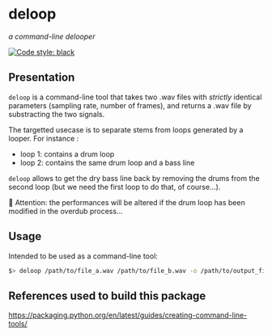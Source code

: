 # deloop
_a command-line delooper_


[![Code style: black](https://img.shields.io/badge/code%20style-black-000000.svg)](https://github.com/psf/black)

## Presentation

`deloop` is a command-line tool that takes two .wav files with _strictly_ identical parameters (sampling rate, number of frames), and returns a .wav file by substracting the two signals.

The targetted usecase is to separate stems from loops generated by a looper. For instance :

* loop 1: contains a drum loop
* loop 2: contains the same drum loop and a bass line

`deloop` allows to get the dry bass line back by removing the drums from the second loop (but we need the first loop to do that, of course...).

🚨 Attention: the performances will be altered if the drum loop has been modified in the overdub process...

## Usage

Intended to be used as a command-line tool:

```bash
$> deloop /path/to/file_a.wav /path/to/file_b.wav -o /path/to/output_file.wav
```

## References used to build this package

https://packaging.python.org/en/latest/guides/creating-command-line-tools/
